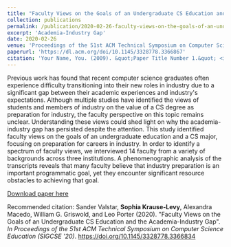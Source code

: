 ```yaml
---
title: "Faculty Views on the Goals of an Undergraduate CS Education and the Academia-Industry Gap"
collection: publications
permalink: /publication/2020-02-26-faculty-views-on-the-goals-of-an-undergraduate-cs-education-and-the-academia-industry-gap
excerpt: 'Academia-Industry Gap'
date: 2020-02-26
venue: 'Proceedings of the 51st ACM Technical Symposium on Computer Science Education'
paperurl: 'https://dl.acm.org/doi/10.1145/3328778.3366867'
citation: 'Your Name, You. (2009). &quot;Paper Title Number 1.&quot; <i>Journal 1</i>. 1(1).'
---
```

Previous work has found that recent computer science graduates often experience difficulty transitioning into their new roles in industry due to a significant gap between their academic experiences and industry's expectations. Although multiple studies have identified the views of students and members of industry on the value of a CS degree as preparation for industry, the faculty perspective on this topic remains unclear. Understanding these views could shed light on why the academia-industry gap has persisted despite the attention. This study identified faculty views on the goals of an undergraduate education and a CS major, focusing on preparation for careers in industry. In order to identify a spectrum of faculty views, we interviewed 14 faculty from a variety of backgrounds across three institutions. A phenomenographic analysis of the transcripts reveals that many faculty believe that industry preparation is an important programmatic goal, yet they encounter significant resource obstacles to achieving that goal.

[Download paper here](https://dl.acm.org/doi/10.1145/3328778.3366867)

Recommended citation: Sander Valstar, <b>Sophia Krause-Levy</b>, Alexandra Macedo, William G. Griswold, and Leo Porter (2020). "Faculty Views on the Goals of an Undergraduate CS Education and the Academia-Industry Gap". <i>In Proceedings of the 51st ACM Technical Symposium on Computer Science Education (SIGCSE '20)</i>. https://doi.org/10.1145/3328778.3366834
